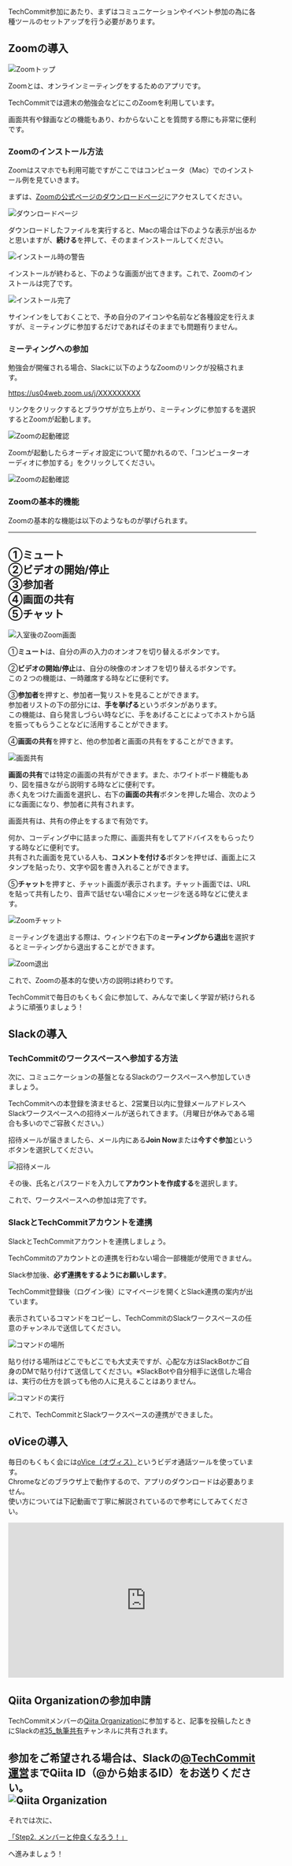 TechCommit参加にあたり、まずはコミュニケーションやイベント参加の為に各種ツールのセットアップを行う必要があります。

## Zoomの導入

![Zoomトップ](/images/install-zoom/zoom-top-page.jpg)

Zoomとは、オンラインミーティングをするためのアプリです。  

TechCommitでは週末の勉強会などにこのZoomを利用しています。  

画面共有や録画などの機能もあり、わからないことを質問する際にも非常に便利です。

### Zoomのインストール方法

Zoomはスマホでも利用可能ですがここではコンピュータ（Mac）でのインストール例を見ていきます。

まずは、[Zoomの公式ページのダウンロードページ](https://zoom.us/download#client_4meeting)にアクセスしてください。  

![ダウンロードページ](/images/install-zoom/download-page.jpg)

ダウンロードしたファイルを実行すると、Macの場合は下のような表示が出るかと思いますが、**続ける**を押して、そのままインストールしてください。

![インストール時の警告](/images/install-zoom/install-warning.jpg)

インストールが終わると、下のような画面が出てきます。これで、Zoomのインストールは完了です。

![インストール完了](/images/install-zoom/finished-install.jpg)

サインインをしておくことで、予め自分のアイコンや名前など各種設定を行えますが、ミーティングに参加するだけであればそのままでも問題有りません。

### ミーティングへの参加

勉強会が開催される場合、Slackに以下のようなZoomのリンクが投稿されます。  

https://us04web.zoom.us/j/XXXXXXXXX

リンクをクリックするとブラウザが立ち上がり、ミーティングに参加するを選択するとZoomが起動します。  

![Zoomの起動確認](/images/tutorial/zoom-open.png)

Zoomが起動したらオーディオ設定について聞かれるので、「コンピューターオーディオに参加する」をクリックしてください。

![Zoomの起動確認](/images/tutorial/zoom-audioon.png)

### Zoomの基本的機能
Zoomの基本的な機能は以下のようなものが挙げられます。

---
①ミュート  
②ビデオの開始/停止  
③参加者  
④画面の共有  
⑤チャット
---

![入室後のZoom画面](/images/install-zoom/room-display.jpg)

①**ミュート**は、自分の声の入力のオンオフを切り替えるボタンです。 
 
②**ビデオの開始/停止**は、自分の映像のオンオフを切り替えるボタンです。  
この２つの機能は、一時離席する時などに便利です。

③**参加者**を押すと、参加者一覧リストを見ることができます。  
参加者リストの下の部分には、**手を挙げる**というボタンがあります。  
この機能は、自ら発言しづらい時などに、手をあげることによってホストから話を振ってもらうことなどに活用することができます。

④**画面の共有**を押すと、他の参加者と画面の共有をすることができます。 

![画面共有](/images/install-zoom/share-display.jpg)

**画面の共有**では特定の画面の共有ができます。また、ホワイトボード機能もあり、図を描きながら説明する時などに便利です。  
赤く丸をつけた画面を選択し、右下の**画面の共有**ボタンを押した場合、次のようにな画面になり、参加者に共有されます。

画面共有は、共有の停止をするまで有効です。

何か、コーディング中に詰まった際に、画面共有をしてアドバイスをもらったりする時などに便利です。  
共有された画面を見ている人も、**コメントを付ける**ボタンを押せば、画面上にスタンプを貼ったり、文字や図を書き入れることができます。

⑤**チャット**を押すと、チャット画面が表示されます。チャット画面では、URLを貼って共有したり、音声で話せない場合にメッセージを送る時などに使えます。

![Zoomチャット](/images/install-zoom/chat.jpg)

ミーティングを退出する際は、ウィンドウ右下の**ミーティングから退出**を選択するとミーティングから退出することができます。

![Zoom退出](/images/install-zoom/leave-room.jpg)

これで、Zoomの基本的な使い方の説明は終わりです。  

TechCommitで毎日のもくもく会に参加して、みんなで楽しく学習が続けられるように頑張りましょう！

## Slackの導入

### TechCommitのワークスペースへ参加する方法

次に、コミュニケーションの基盤となるSlackのワークスペースへ参加していきましょう。

TechCommitへの本登録を済ませると、2営業日以内に登録メールアドレスへSlackワークスペースへの招待メールが送られてきます。（月曜日が休みである場合も多いのでご容赦ください。）

招待メールが届きましたら、メール内にある**Join Now**または**今すぐ参加**というボタンを選択してください。

![招待メール](/images/join-slack/slack-invitation-email.jpg)

その後、氏名とパスワードを入力して**アカウントを作成する**を選択します。

これで、ワークスペースへの参加は完了です。


### SlackとTechCommitアカウントを連携

SlackとTechCommitアカウントを連携しましょう。  

TechCommitのアカウントとの連携を行わない場合一部機能が使用できません。

Slack参加後、**必ず連携をするようにお願いします**。

TechCommit登録後（ログイン後）にマイページを開くとSlack連携の案内が出ています。

表示されているコマンドをコピーし、TechCommitのSlackワークスペースの任意のチャンネルで送信してください。

![コマンドの場所](/images/preparation-tool/where-command.jpg)

貼り付ける場所はどこでもどこでも大丈夫ですが、心配な方はSlackBotかご自身のDMで貼り付けて送信してください。※SlackBotや自分相手に送信した場合は、実行の仕方を誤っても他の人に見えることはありません。

![コマンドの実行](/images/preparation-tool/exec-command.jpg)

これで、TechCommitとSlackワークスペースの連携ができました。

## oViceの導入

毎日のもくもく会には[oVice（オヴィス）](https://ovice.in/ja/)というビデオ通話ツールを使っています。  
Chromeなどのブラウザ上で動作するので、アプリのダウンロードは必要ありません。  
使い方については下記動画で丁寧に解説されているので参考にしてみてください。

<iframe width="560" height="315" src="https://www.youtube.com/embed/uWvffaCR_nk" frameborder="0" allow="accelerometer; autoplay; clipboard-write; encrypted-media; gyroscope; picture-in-picture" allowfullscreen></iframe>

## Qiita Organizationの参加申請
TechCommitメンバーの[Qiita Organization](https://qiita.com/organizations/tech-commit)に参加すると、記事を投稿したときにSlackの[#35_執筆共有](https://techcommit.slack.com/archives/C016NN35GFM)チャンネルに共有されます。  

参加をご希望される場合は、Slackの[@TechCommit運営](https://techcommit.slack.com/archives/D01KCUPG8JE)までQiita ID（@から始まるID）をお送りください。  
![Qiita Organization](/images/preparation/qiita-organization.png)
---

それでは次に、

[「Step2. メンバーと仲良くなろう！」](../get-along-with-each-other)

へ進みましょう！

